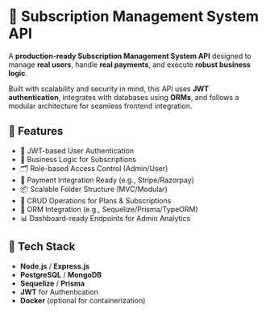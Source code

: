 # 🤖 Subscription Management System API

A **production-ready Subscription Management System API** designed to manage **real users**, handle **real payments**, and execute **robust business logic**.

Built with scalability and security in mind, this API uses **JWT authentication**, integrates with databases using **ORMs**, and follows a modular architecture for seamless frontend integration.

## 🚀 Features

- 🔐 JWT-based User Authentication
- 🧠 Business Logic for Subscriptions
- 🗂️ Role-based Access Control (Admin/User)
- 🧾 Payment Integration Ready (e.g., Stripe/Razorpay)
- 📦 Scalable Folder Structure (MVC/Modular)
- 🔄 CRUD Operations for Plans & Subscriptions
- 🧱 ORM Integration (e.g., Sequelize/Prisma/TypeORM)
- 📊 Dashboard-ready Endpoints for Admin Analytics

## 📂 Tech Stack

- **Node.js** / **Express.js**
- **PostgreSQL** / **MongoDB**
- **Sequelize** / **Prisma**
- **JWT** for Authentication
- **Docker** (optional for containerization)
